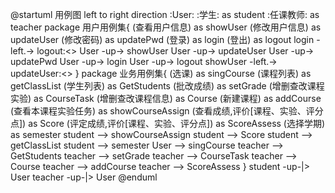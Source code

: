 
@startuml 用例图
left to right direction
:User: 
:学生: as student
:任课教师: as teacher
package 用户用例集{
    (查看用户信息) as showUser
    (修改用户信息) as updateUser
    (修改密码) as updatePwd
    (登录) as login
    (登出) as logout
    login -left.-> logout:<<extend>>
    User -up-> showUser
    User -up-> updateUser
    User -up-> updatePwd
    User -up-> login
    User -up-> logout
    showUser -left.-> updateUser:<<extend>>
}
package 业务用例集{
    (选课) as singCourse
    (课程列表) as getClassList
    (学生列表) as GetStudents
    (批改成绩) as setGrade
    (增删查改课程实验) as CourseTask
    (增删查改课程信息) as Course
    (新建课程) as addCourse
    (查看本课程实验任务) as showCourseAssign
    (查看成绩,评价[课程、实验、评分点]) as Score
    (评定成绩,评价[课程、实验、评分点]) as ScoreAssess
    (选择学期) as semester
    student --> showCourseAssign
    student --> Score
    student --> getClassList
    student --> semester
    User --> singCourse
    teacher --> GetStudents
    teacher --> setGrade
    teacher --> CourseTask
    teacher --> Course
    teacher --> addCourse
    teacher --> ScoreAssess
}
student -up-|> User
teacher -up-|> User
@enduml
